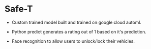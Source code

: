 # Safe-T

- Custom trained model built and trained on google cloud automl.

- Python predict generates a rating out of 1 based on it's prediction.

- Face recognition to allow users to unlock/lock their vehicles.



